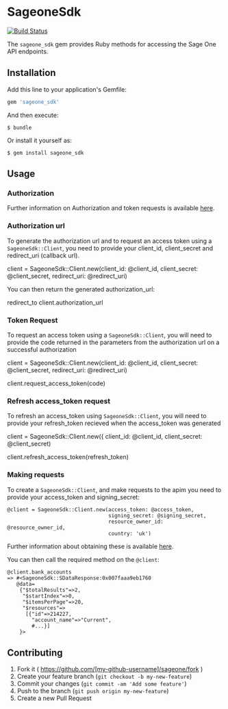 # SageoneSdk

[![Build Status](https://travis-ci.org/Sage/sageone_api_ruby_sdk.svg?branch=master)](https://travis-ci.org/Sage/sageone_api_ruby_sdk)

The `sageone_sdk` gem provides Ruby methods for accessing the Sage One API endpoints.

## Installation

Add this line to your application's Gemfile:

```ruby
gem 'sageone_sdk'
```

And then execute:

    $ bundle

Or install it yourself as:

    $ gem install sageone_sdk

## Usage

### Authorization
Further information on Authorization and token requests is available [here](https://developers.sageone.com/docs/en/v3#authentication).

### Authorization url
To generate the authorization url and to request an access token using a `SageoneSdk::Client`, you need to provide your client_id, client_secret and redirect_uri (callback url).


client = SageoneSdk::Client.new(client_id: @client_id,
                                client_secret: @client_secret,
                                redirect_uri: @redirect_uri)

You can then return the generated authorization_url:

redirect_to client.authorization_url

### Token Request
To request an access token using a `SageoneSdk::Client`, you will need to provide the code returned in the parameters from the authorization url on a successful authorization

client = SageoneSdk::Client.new(client_id: @client_id,
                                client_secret: @client_secret,
                                redirect_uri: @redirect_uri)

client.request_access_token(code)

### Refresh access_token request
To refresh an access_token using `SageoneSdk::Client`, you will need to provide your refresh_token recieved when the access_token was generated

client = SageoneSdk::Client.new({ client_id: @client_id,
                                  client_secret: @client_secret)

client.refresh_access_token(refresh_token)

### Making requests
To create a `SageoneSdk::Client`, and make requests to the apim you need to provide your access_token and signing_secret:

```
@client = SageoneSdk::Client.new(access_token: @access_token,
                                 signing_secret: @signing_secret,
                                 resource_owner_id: @resource_owner_id,
                                 country: 'uk')
```

Further information about obtaining these is available [here](https://developers.sageone.com/docs/en/v3#overview).

You can then call the required method on the `@client`:

```
@client.bank_accounts
=> #<SageoneSdk::SDataResponse:0x007faaa9eb1760
   @data=
    {"$totalResults"=>2,
     "$startIndex"=>0,
     "$itemsPerPage"=>20,
     "$resources"=>
      [{"id"=>214227,
        "account_name"=>"Current",
        #...}]
    }>
```


## Contributing

1. Fork it ( https://github.com/[my-github-username]/sageone/fork )
2. Create your feature branch (`git checkout -b my-new-feature`)
3. Commit your changes (`git commit -am 'Add some feature'`)
4. Push to the branch (`git push origin my-new-feature`)
5. Create a new Pull Request
